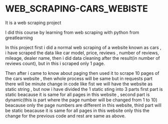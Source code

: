 # WEB_SCRAPING-CARS_WEBISTE
It is a web scraping project

I did this course by learning from web scraping with python from greatlearning 

In this project first i did a normal web scraping of a website known as cars , i have scraped the data like car model, price, reviews , number of reviews, mileage, dealer name, then i did data cleaning after the result(in number of reviews count), but in this i scraped only 1 page.

Then after i came to know about paging then used it to scrape 10 pages of the cars website , then whole process will be same but in requests part there will be minute change in code like fist we will have the website as static string , but now i have divided the 1 static sting into 3 parts first part is static beacause it is same for all pages in this website  , second part is dynamic(this is part where the page number will be changed from 1 to 10) beacause only the page numbers are different in this website, third part will be static beacause it is same for all pages in this website only this the change for the previous code and rest are same as above.
